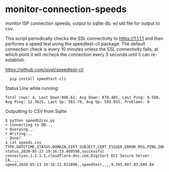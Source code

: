 # monitor-connection-speeds
monitor ISP connection speeds, output to sqlite db. w/ util file for output to csv.

This script periodically checks the SSL connectivity to https://1.1.1.1 and then performs a speed test using the speedtest-cli package.
The default connection check is every 10 minutes unless the SSL connectivity fails, at which point it will recheck the connection every 3 seconds until it can re-establish.

https://github.com/sivel/speedtest-cli

```
  pip install speedtest-cli
```


Status Line while running:
```
Total rows: 4, Last Down:896.61, Avg Down: 878.485, Last Ping: 9.588, Avg Ping: 12.3625, Last Up: 581.78, Avg Up: 593.855, Problems: 0
```


Outputting to CSV from Sqlite
```
$ python speedb2csv.py
+ Connecting to DB...
+ Querying...
+ Writing...
- Done!
$ cat speeds.csv
TYPE,DATETIME,STATUS,DOMAIN,CERT_SUBJECT,CERT_ISSUER,ERROR_MSG,PING,DOWNLOAD_SPEED_MB,UPLOAD_SPEED_MB
status,2020-05-23 19:16:15.469598,successful connection,1.1.1.1,cloudflare-dns.com,DigiCert ECC Secure Server CA,,,,
speed,2020-05-23 19:16:22.031896,,speedtest,,,,9.395,887.03,689.84
```
